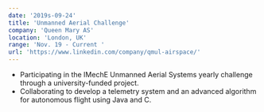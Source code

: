 ```yaml
---
date: '2019s-09-24'
title: 'Unmanned Aerial Challenge'
company: 'Queen Mary AS'
location: 'London, UK'
range: 'Nov. 19 - Current '
url: 'https://www.linkedin.com/company/qmul-airspace/'
---
```


- Participating in the IMechE Unmanned Aerial Systems yearly challenge through a university-funded project. 
- Collaborating to develop a telemetry system and an advanced algorithm for autonomous flight using Java and C.



